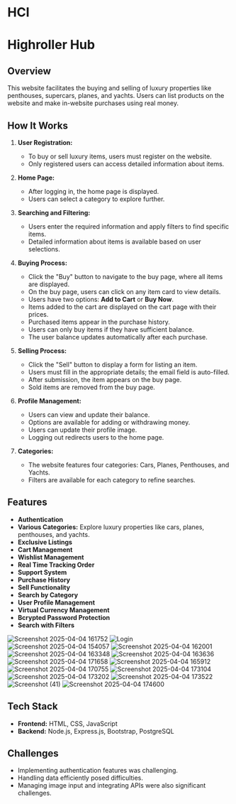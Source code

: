 # HCI
# Highroller Hub

## Overview
This website facilitates the buying and selling of luxury properties like penthouses, supercars, planes, and yachts. Users can list products on the website and make in-website purchases using real money.

## How It Works
1. **User Registration:** 
   - To buy or sell luxury items, users must register on the website.
   - Only registered users can access detailed information about items.

2. **Home Page:**
   - After logging in, the home page is displayed.
   - Users can select a category to explore further.

3. **Searching and Filtering:**
   - Users enter the required information and apply filters to find specific items.
   - Detailed information about items is available based on user selections.

4. **Buying Process:**
   - Click the "Buy" button to navigate to the buy page, where all items are displayed.
   - On the buy page, users can click on any item card to view details.
   - Users have two options: **Add to Cart** or **Buy Now**.
   - Items added to the cart are displayed on the cart page with their prices.
   - Purchased items appear in the purchase history.
   - Users can only buy items if they have sufficient balance.
   - The user balance updates automatically after each purchase.

5. **Selling Process:**

   - Click the "Sell" button to display a form for listing an item.
   - Users must fill in the appropriate details; the email field is auto-filled.
   - After submission, the item appears on the buy page.
   - Sold items are removed from the buy page.

6. **Profile Management:**
   - Users can view and update their balance.
   - Options are available for adding or withdrawing money.
   - Users can update their profile image.
   - Logging out redirects users to the home page.

7. **Categories:**
   - The website features four categories: Cars, Planes, Penthouses, and Yachts.
   - Filters are available for each category to refine searches.

## Features
- **Authentication**
- **Various Categories:** Explore luxury properties like cars, planes, penthouses, and yachts.
- **Exclusive Listings**
- **Cart Management**
- **Wishlist Management**
- **Real Time Tracking Order**
- **Support System**
- **Purchase History**
- **Sell Functionality**
- **Search by Category**
- **User Profile Management**
- **Virtual Currency Management**
- **Bcrypted Password Protection**
- **Search with Filters**

![Screenshot 2025-04-04 161752](https://github.com/user-attachments/assets/05c4a314-1f26-4ebd-a634-60d2f5cc445f)
![Login](https://github.com/user-attachments/assets/c5394d05-1519-4f44-8cd0-67e98e545755)
![Screenshot 2025-04-04 154057](https://github.com/user-attachments/assets/e106b582-5b4a-433c-be28-d640d8e9fe7e)
![Screenshot 2025-04-04 162001](https://github.com/user-attachments/assets/3ba2646f-d248-4be0-a4f7-3d8535f52b99)
![Screenshot 2025-04-04 163348](https://github.com/user-attachments/assets/5f8b8630-e3e7-452f-9213-87a7ef30d731)
![Screenshot 2025-04-04 163636](https://github.com/user-attachments/assets/45ba37cf-503a-4382-bf31-e6ecf43a07b7)
![Screenshot 2025-04-04 171658](https://github.com/user-attachments/assets/b8470fab-4fda-4be3-a88b-d97c457cb963)
![Screenshot 2025-04-04 165912](https://github.com/user-attachments/assets/5a19f658-b274-4543-8be8-52cef48c8c77)
![Screenshot 2025-04-04 170755](https://github.com/user-attachments/assets/1d5d5080-46f7-4ee4-9eae-a46fe8619047)
![Screenshot 2025-04-04 173104](https://github.com/user-attachments/assets/a4b6ea8c-ec18-4d55-85d9-4d428454ec18)
![Screenshot 2025-04-04 173202](https://github.com/user-attachments/assets/d384eece-cae7-4a58-a979-3ac1c97bc377)
![Screenshot 2025-04-04 173522](https://github.com/user-attachments/assets/fe43260c-c346-4445-a304-6b18a908c089)
![Screenshot (41)](https://github.com/user-attachments/assets/1bac895a-e458-4790-ac90-a9ca7b5c6f5c)
![Screenshot 2025-04-04 174600](https://github.com/user-attachments/assets/d0debc1d-e3a6-48b4-a857-32bb89bd38f1)





## Tech Stack
- **Frontend:** HTML, CSS, JavaScript
- **Backend:** Node.js, Express.js, Bootstrap, PostgreSQL

## Challenges
- Implementing authentication features was challenging.
- Handling data efficiently posed difficulties.
- Managing image input and integrating APIs were also significant challenges.


